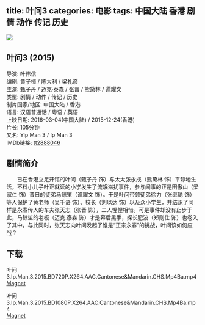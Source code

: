 title: 叶问3
categories: 电影
tags: 中国大陆 香港 剧情 动作 传记 历史
---

[![](http://i13.tietuku.cn/be87abcfcead850ft.jpg)](http://i13.tietuku.cn/be87abcfcead850f.jpg)

## 叶问3 (2015)
导演: 叶伟信  
编剧: 黄子桓 / 陈大利 / 梁礼彦  
主演: 甄子丹 / 迈克·泰森 / 张晋 / 熊黛林 / 谭耀文  
类型: 剧情 / 动作 / 传记 / 历史  
制片国家/地区: 中国大陆 / 香港  
语言: 汉语普通话 / 粤语 / 英语  
上映日期: 2016-03-04(中国大陆) / 2015-12-24(香港)  
片长: 105分钟  
又名: Yip Man 3 / Ip Man 3  
IMDb链接: [tt2888046](http://www.imdb.com/title/tt2888046)

## 剧情简介
　　已在香港立足开馆的叶问（甄子丹 饰）与太太张永成（熊黛林 饰）平静地生活，不料小儿子叶正就读的小学发生了流氓滋扰事件，参与闹事的正是田傲山（梁家仁 饰）昔日的徒弟马鲸笙（谭耀文 饰）。于是叶问带领徒弟徐力（张继聪 饰）等人保护了黄老师（吴千语 饰）、校长（刘以达 饰）以及众小学生，并结识了同样是永春传人的车夫张天志（张晋 饰），二人惺惺相惜。可是事件却没有止步于此，马鲸笙的老板（迈克.泰森 饰）才是幕后黑手，探长肥波（郑则仕 饰）也卷入了其中，与此同时，张天志向叶问发起了谁是“正宗永春”的挑战，叶问该如何应战？

## 下载
叶问3.Ip.Man.3.2015.BD720P.X264.AAC.Cantonese&Mandarin.CHS.Mp4Ba.mp4  
[Magnet](magnet:?xt=urn:btih:3a0b25ecfb9625b3e790671b9766487570c11dbe&tr=http://bt.mp4ba.com:2710/announce)

叶问3.Ip.Man.3.2015.BD1080P.X264.AAC.Cantonese&Mandarin.CHS.Mp4Ba.mp4  
[Magnet](magnet:?xt=urn:btih:8d6a63fb5e1b417bdad2a3467514020fc6738d22&tr=http://bt.mp4ba.com:2710/announce)
